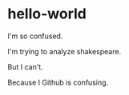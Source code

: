 # hello-world

I'm so confused. 

I'm trying to analyze shakespeare.

But I can't.

Because I Github is confusing. 
